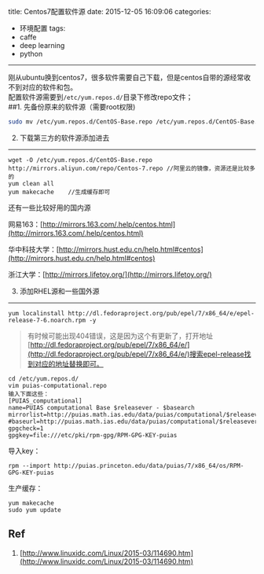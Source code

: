 title: Centos7配置软件源
date: 2015-12-05 16:09:06
categories:
- 环境配置
tags:
- caffe
- deep learning
- python
---
刚从ubuntu换到centos7，很多软件需要自己下载，但是centos自带的源经常收不到对应的软件和包。  
配置软件源需要到`/etc/yum.repos.d/`目录下修改repo文件；  
##1. 先备份原来的软件源（需要root权限)

```sh
sudo mv /etc/yum.repos.d/CentOS-Base.repo /etc/yum.repos.d/CentOS-Base.repo.backup
```

2. 下载第三方的软件源添加进去  
---

	wget -O /etc/yum.repos.d/CentOS-Base.repo http://mirrors.aliyun.com/repo/Centos-7.repo //阿里云的镜像，资源还是比较多的
	yum clean all
	yum makecache    //生成缓存即可
还有一些比较好用的国内源

网易163：[http://mirrors.163.com/.help/centos.html](http://mirrors.163.com/.help/centos.html)

华中科技大学：[http://mirrors.hust.edu.cn/help.html#centos](http://mirrors.hust.edu.cn/help.html#centos)

浙江大学：[http://mirrors.lifetoy.org/](http://mirrors.lifetoy.org/)


3. 添加RHEL源和一些国外源
---
	yum localinstall http://dl.fedoraproject.org/pub/epel/7/x86_64/e/epel-release-7-6.noarch.rpm -y
	
> 有时候可能出现404错误，这是因为这个有更新了，打开地址[http://dl.fedoraproject.org/pub/epel/7/x86_64/e/](http://dl.fedoraproject.org/pub/epel/7/x86_64/e/)搜索epel-release找到对应的地址替换即可。

	cd /etc/yum.repos.d/
	vim puias-computational.repo 
	输入下面这些：
	[PUIAS_computational]
	name=PUIAS computational Base $releasever - $basearch
	mirrorlist=http://puias.math.ias.edu/data/puias/computational/$releasever/$basearch/mirrorlist
	#baseurl=http://puias.math.ias.edu/data/puias/computational/$releasever/$basearch
	gpgcheck=1
	gpgkey=file:///etc/pki/rpm-gpg/RPM-GPG-KEY-puias 
导入key：

	rpm --import http://puias.princeton.edu/data/puias/7/x86_64/os/RPM-GPG-KEY-puias
生产缓存：

	yum makecache
	sudo yum update

## Ref ##
1. [http://www.linuxidc.com/Linux/2015-03/114690.htm](http://www.linuxidc.com/Linux/2015-03/114690.htm)
